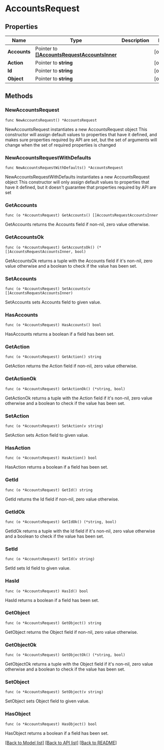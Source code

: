 # AccountsRequest

## Properties

Name | Type | Description | Notes
------------ | ------------- | ------------- | -------------
**Accounts** | Pointer to [**[]AccountsRequestAccountsInner**](AccountsRequestAccountsInner.md) |  | [optional] 
**Action** | Pointer to **string** |  | [optional] 
**Id** | Pointer to **string** |  | [optional] 
**Object** | Pointer to **string** |  | [optional] 

## Methods

### NewAccountsRequest

`func NewAccountsRequest() *AccountsRequest`

NewAccountsRequest instantiates a new AccountsRequest object
This constructor will assign default values to properties that have it defined,
and makes sure properties required by API are set, but the set of arguments
will change when the set of required properties is changed

### NewAccountsRequestWithDefaults

`func NewAccountsRequestWithDefaults() *AccountsRequest`

NewAccountsRequestWithDefaults instantiates a new AccountsRequest object
This constructor will only assign default values to properties that have it defined,
but it doesn't guarantee that properties required by API are set

### GetAccounts

`func (o *AccountsRequest) GetAccounts() []AccountsRequestAccountsInner`

GetAccounts returns the Accounts field if non-nil, zero value otherwise.

### GetAccountsOk

`func (o *AccountsRequest) GetAccountsOk() (*[]AccountsRequestAccountsInner, bool)`

GetAccountsOk returns a tuple with the Accounts field if it's non-nil, zero value otherwise
and a boolean to check if the value has been set.

### SetAccounts

`func (o *AccountsRequest) SetAccounts(v []AccountsRequestAccountsInner)`

SetAccounts sets Accounts field to given value.

### HasAccounts

`func (o *AccountsRequest) HasAccounts() bool`

HasAccounts returns a boolean if a field has been set.

### GetAction

`func (o *AccountsRequest) GetAction() string`

GetAction returns the Action field if non-nil, zero value otherwise.

### GetActionOk

`func (o *AccountsRequest) GetActionOk() (*string, bool)`

GetActionOk returns a tuple with the Action field if it's non-nil, zero value otherwise
and a boolean to check if the value has been set.

### SetAction

`func (o *AccountsRequest) SetAction(v string)`

SetAction sets Action field to given value.

### HasAction

`func (o *AccountsRequest) HasAction() bool`

HasAction returns a boolean if a field has been set.

### GetId

`func (o *AccountsRequest) GetId() string`

GetId returns the Id field if non-nil, zero value otherwise.

### GetIdOk

`func (o *AccountsRequest) GetIdOk() (*string, bool)`

GetIdOk returns a tuple with the Id field if it's non-nil, zero value otherwise
and a boolean to check if the value has been set.

### SetId

`func (o *AccountsRequest) SetId(v string)`

SetId sets Id field to given value.

### HasId

`func (o *AccountsRequest) HasId() bool`

HasId returns a boolean if a field has been set.

### GetObject

`func (o *AccountsRequest) GetObject() string`

GetObject returns the Object field if non-nil, zero value otherwise.

### GetObjectOk

`func (o *AccountsRequest) GetObjectOk() (*string, bool)`

GetObjectOk returns a tuple with the Object field if it's non-nil, zero value otherwise
and a boolean to check if the value has been set.

### SetObject

`func (o *AccountsRequest) SetObject(v string)`

SetObject sets Object field to given value.

### HasObject

`func (o *AccountsRequest) HasObject() bool`

HasObject returns a boolean if a field has been set.


[[Back to Model list]](../README.md#documentation-for-models) [[Back to API list]](../README.md#documentation-for-api-endpoints) [[Back to README]](../README.md)


